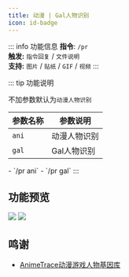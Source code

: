 ```yaml
---
title: 动漫 | Gal人物识别
icon: id-badge
---
```


::: info 功能信息
**指令**: `/pr`  
**触发:** `指令回复` / `文件说明`  
**支持:** `图片` / `贴纸` / `GIF` / `视频`
<Badge text="指令映射✅"/> <Badge text="REPL模式✅"/>
:::

::: tip 功能说明

不加参数默认为`动漫人物识别`

| 参数名称  | 参数说明    |
|-------|---------|
| `ani` | 动漫人物识别  |
| `gal` | Gal人物识别 |

<Badge text="指令示例:" type="tip"/>
- `/pr ani`  
- `/pr gal`  
:::

## 功能预览

![](https://img.155155155.xyz/i/2024/03/6607c8e8667d8.webp)
![](https://img.155155155.xyz/i/2024/03/6607cd38be62e.webp)

## 鸣谢

- [AnimeTrace动漫游戏人物基因库](https://ai.animedb.cn/)